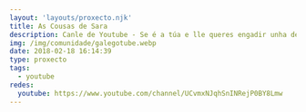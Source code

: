 ```yaml
---
layout: 'layouts/proxecto.njk'
title: As Cousas de Sara
description: Canle de Youtube - Se é a túa e lle queres engadir unha descrición e etiquetas, ponte en contacto con nós.
img: /img/comunidade/galegotube.webp
date: 2018-02-18 16:14:39
type: proxecto
tags:
  - youtube
redes:
  youtube: https://www.youtube.com/channel/UCvmxNJqhSnINRejP0BY8Lmw
---
```


